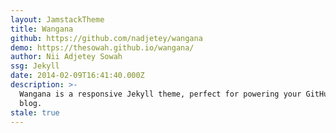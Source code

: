 ```yaml
---
layout: JamstackTheme
title: Wangana
github: https://github.com/nadjetey/wangana
demo: https://thesowah.github.io/wangana/
author: Nii Adjetey Sowah
ssg: Jekyll
date: 2014-02-09T16:41:40.000Z
description: >-
  Wangana is a responsive Jekyll theme, perfect for powering your GitHub hosted
  blog.
stale: true
---
```

